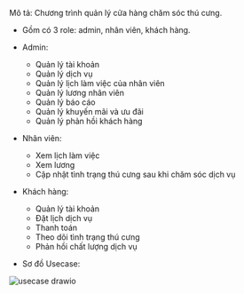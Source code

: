 Mô tả: Chương trình quản lý cửa hàng chăm sóc thú cưng.
- Gồm có 3 role: admin, nhân viên, khách hàng.
- Admin:
  + Quản lý tài khoản
  + Quản lý dịch vụ
  + Quản lý lịch làm việc của nhân viên
  + Quản lý lương nhân viên
  + Quản lý báo cáo
  + Quản lý khuyến mãi và ưu đãi
  + Quản lý phản hồi khách hàng
- Nhân viên:
  + Xem lịch làm việc
  + Xem lương
  + Cập nhật tình trạng thú cưng sau khi chăm sóc dịch vụ
- Khách hàng:
  + Quản lý tài khoản
  + Đặt lịch dịch vụ
  + Thanh toán
  + Theo dõi tình trạng thú cưng
  + Phản hồi chất lượng dịch vụ
 
- Sơ đồ Usecase:


![usecase drawio](https://github.com/user-attachments/assets/10eacd7e-499e-4f48-9b45-17c507a33d94)
